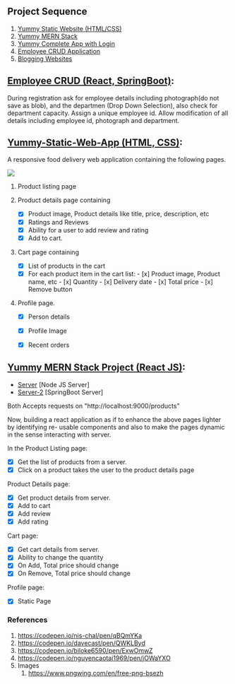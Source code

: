 ## Project Sequence

1. [Yummy Static Website (HTML/CSS)](./Yummy-Static-Web-App/)
2. [Yummy MERN Stack](./Yummy-MERN-Stack-Project/)
3. [Yummy Complete App with Login](./Yummy-MERN-Stack-Project-with-login/)
4. [Employee CRUD Application](./Employee-CRUD/)
5. [Blogging Websites](./Blogging-Websites/)

## [Employee CRUD (React, SpringBoot)](./Employee-CRUD/):

During registration ask for employee details including photograph(do not save as blob), and the departmen (Drop Down Selection), also check for department capacity. Assign a unique employee id. Allow modification of all details including employee id, photograph and department.


## [Yummy-Static-Web-App (HTML, CSS)](./Yummy-Static-Web-App/):

A responsive food delivery web application containing the following pages. 

![](https://github.com/Elysian01/Web-Development-Exercises/blob/main/demo/yummy-app-demo-gif.gif)

1. Product listing page
   
2. Product details page containing
   - [x] Product image, Product details like title, price, description, etc
   - [x] Ratings and Reviews
   - [x] Ability for a user to add review and rating
   - [x] Add to cart.
   
3. Cart page containing
   - [x] List of products in the cart
   - [x] For each product item in the cart list:
         - [x] Product image, Product name, etc
         - [x] Quantity
         - [x] Delivery date
         - [x] Total price
         - [x] Remove button
   
4. Profile page.
   - [x] Person details
   - [x] Profile Image
   - [x] Recent orders


## [Yummy MERN Stack Project (React JS)](./Yummy-MERN-Stack-Project/):

- [Server](./Yummy-MERN-Stack-Project/server/) [Node JS Server]
- [Server-2](./Yummy-MERN-Stack-Project/server-2/) [SpringBoot Server]

Both Accepts requests on "http://localhost:9000/products"

Now, building a react application as if to enhance the above pages lighter by identifying re- usable components and also to make the pages dynamic in the sense interacting with server. 

In the Product Listing page:
- [x] Get the list of products from a server.  
- [x] Click on a product takes the user to the product details page

Product Details page:
- [x] Get product details from server. 
- [x] Add to cart
- [x] Add review
- [x] Add rating

Cart page:
- [x] Get cart details from server. 
- [x] Ability to change the quantity
- [x] On Add, Total price should change
- [x] On Remove, Total price should change

Profile page:
- [x] Static Page

### References

1. https://codepen.io/nis-chal/pen/qBQmYKa
2. https://codepen.io/davecast/pen/QWKLByd
3. https://codepen.io/biloke6590/pen/ExwOmwZ
4. https://codepen.io/nguyencaotai1969/pen/jOWaYXO
5. Images
   1. https://www.pngwing.com/en/free-png-bsezh
